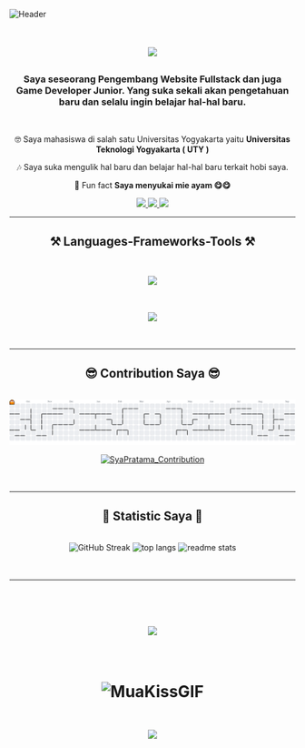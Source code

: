 ![Header](./img/banner.png)

<h1 align="center">
    <img src="https://readme-typing-svg.herokuapp.com?font=Righteous&weight=500&size=36&duration=4000&pause=1000&color=56F7F5&center=true&vCenter=true&random=false&width=435&lines=Welcome+Guys+😉;" />
</h1>

<h3 align="center">Saya seseorang Pengembang Website Fullstack dan juga Game Developer Junior. Yang suka sekali akan pengetahuan baru dan selalu ingin belajar hal-hal baru.</h3>

<br/>

<div align="center">
 
 🤓 Saya mahasiswa di salah satu Universitas Yogyakarta yaitu **Universitas Teknologi Yogyakarta ( UTY )**
    
 🎶 Saya suka mengulik hal baru dan belajar hal-hal baru terkait hobi saya.

 🧐 Fun fact **Saya menyukai mie ayam 😋😋**

 </div>
 
<div align="center"> 
  <a href="mailto:inirasya16@gmail.com">
    <img src="https://img.shields.io/badge/Gmail-333333?style=for-the-badge&logo=gmail&logoColor=red" />
  </a>
  <a href="https://www.linkedin.com/in/rasya-putra-pratama-826497329?utm_source=share&utm_campaign=share_via&utm_content=profile" target="_blank">
    <img src="https://img.shields.io/badge/LinkedIn-0077B5?style=for-the-badge&logo=linkedin&logoColor=white" target="_blank" />
  </a>
  <a href="https://syapratama.vercel.app" target="_blank">
     <img src="https://img.shields.io/badge/Portfolio-FF5722?style=for-the-badge&logo=todoist&logoColor=white" target="_blank" /> <!-- sqlite, safari, google-chrome are other good icon options -->
  </a>
</div>

 <hr/>
 
<h2 align="center">⚒️ Languages-Frameworks-Tools ⚒️</h2>
<br/>
<div align="center">
    <p align="center">    
    <img src="https://skillicons.dev/icons?i=react,bootstrap,html,css,vscode,github,figma,tailwind,git,postman,npm,cloudflare,docker,linux,kubernetes,stackoverflow,powershell,ps,linkedin,jest,jenkins,ai,gradle,githubactions,devto,codepen,blender" />
    </p>
    <br>
    <p align="center">
    <img src="https://skillicons.dev/icons?i=nodejs,javascript,typescript,react,nextjs,mysql,php,laravel,godot,cs,materialui,express,mongodb,unity,vite,wordpress,postgres,jquery,firebase,babel,alpinejs" /><br>
    </p>
</div>

<br/>
<hr/>

<div align="center">
  <h2>😎 Contribution Saya 😎</h2>
  <br/>
<picture>
  <source media="(prefers-color-scheme: dark)" srcset="https://raw.githubusercontent.com/SyaPratama/SyaPratama/output/pacman-contribution-graph-dark.svg">
  <source media="(prefers-color-scheme: light)" srcset="https://raw.githubusercontent.com/SyaPratama/SyaPratama/output/pacman-contribution-graph.svg">
  <img alt="pacman contribution graph" src="https://raw.githubusercontent.com/SyaPratama/SyaPratama/output/pacman-contribution-graph.svg">
</picture>

[![SyaPratama_Contribution](https://github-readme-activity-graph.vercel.app/graph?username=SyaPratama&theme=github)](https://github.com/ashutosh00710/github-readme-activity-graph)
  <br/><br/><br/>
</div>

<hr/>

<h2 align="center">👾 Statistic Saya 👾</h2>
<br/>

<div align=center>
 <img width=413 src="https://github-readme-stats-sya.vercel.app/?user=SyaPratama&theme=tokyonight" alt="GitHub Streak" />
  <img width=390 src="https://github-readme-stats-syapratama.vercel.app/api?username=SyaPratama&count_private=true&show_icons=true&theme=tokyonight&rank_icon=github" alt="top langs" />
  <img width=325 src="https://github-readme-stats-syapratama.vercel.app/api/top-langs/?username=SyaPratama&layout=compact&theme=tokyonight" alt="readme stats" />
</div>
<br/><br/>

<hr/>

<br/>

<h1 align="center">
    <img src="http://github-profile-trophy.vercel.app/?username=SyaPratama&theme=darkhub"/>
</h1>

<br/>

<h1 align="center">
    
![MuaKissGIF](https://github.com/user-attachments/assets/ab95c84d-fa0a-4a3f-8907-2bc97165694f)
</h1>

<h1 align="center">
    <img src="https://readme-typing-svg.herokuapp.com?font=Righteous&weight=500&size=36&duration=4000&pause=1000&color=56F7F5&center=true&vCenter=true&random=false&width=435&lines=Sekian+Perkenalan+Saya;+Arigatou+😁;" />
</h1>
